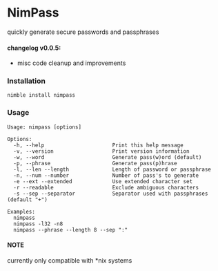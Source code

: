 # NimPass

quickly generate secure passwords and passphrases

#### changelog v0.0.5:
  + misc code cleanup and improvements

### Installation
```
nimble install nimpass
```

### Usage
```
Usage: nimpass [options]

Options:
  -h, --help                      Print this help message
  -v, --version                   Print version information
  -w, --word                      Generate pass(w)ord (default)
  -p, --phrase                    Generate pass(p)hrase
  -l, --len --length              Length of password or passphrase
  -n, --num --number              Number of pass's to generate
  -e --ext --extended             Use extended character set
  -r --readable                   Exclude ambiguous characters
  -s --sep --separator            Separator used with passphrases (default "+")

Examples:
  nimpass
  nimpass -l32 -n8
  nimpass --phrase --length 8 --sep ":"
```

#### NOTE
currently only compatible with \*nix systems
